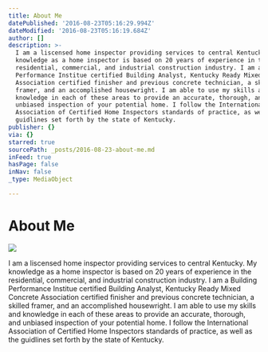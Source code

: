 ```yaml
---
title: About Me
datePublished: '2016-08-23T05:16:29.994Z'
dateModified: '2016-08-23T05:16:19.684Z'
author: []
description: >-
  I am a liscensed home inspector providing services to central Kentucky. My
  knowledge as a home inspector is based on 20 years of experience in the
  residential, commercial, and industrial construction industry. I am a Building
  Performance Institue certified Building Analyst, Kentucky Ready Mixed Concrete
  Association certified finisher and previous concrete technician, a skilled
  framer, and an accomplished housewright. I am able to use my skills and
  knowledge in each of these areas to provide an accurate, thorough, and
  unbiased inspection of your potential home. I follow the International
  Association of Certified Home Inspectors standards of practice, as well as the
  guidlines set forth by the state of Kentucky.
publisher: {}
via: {}
starred: true
sourcePath: _posts/2016-08-23-about-me.md
inFeed: true
hasPage: false
inNav: false
_type: MediaObject

---
```

# About Me
![](https://the-grid-user-content.s3-us-west-2.amazonaws.com/2900f978-981b-490a-adbe-745bb76c74c5.jpg)

I am a liscensed home inspector providing services to central Kentucky. My knowledge as a home inspector is based on 20 years of experience in the residential, commercial, and industrial construction industry. I am a Building Performance Institue certified Building Analyst, Kentucky Ready Mixed Concrete Association certified finisher and previous concrete technician, a skilled framer, and an accomplished housewright. I am able to use my skills and knowledge in each of these areas to provide an accurate, thorough, and unbiased inspection of your potential home. I follow the International Association of Certified Home Inspectors standards of practice, as well as the guidlines set forth by the state of Kentucky.